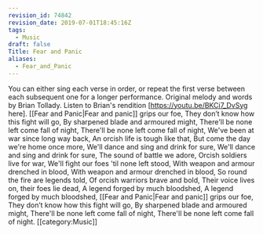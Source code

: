 ```yaml
---
revision_id: 74842
revision_date: 2019-07-01T18:45:16Z
tags:
  - Music
draft: false
Title: Fear and Panic
aliases:
  - Fear_and_Panic
---
```

You can either sing each verse in order, or repeat the first verse between each subsequent one for a longer performance.
Original melody and words by Brian Tollady.
Listen to Brian's rendition [https://youtu.be/BKCi7_DvSyg here].
[[Fear and Panic|Fear and panic]] grips our foe,
They don’t know how this fight will go,
By sharpened blade and armoured might,
There'll be none left come fall of night,
There'll be none left come fall of night,
We've been at war since long way back,
An orcish life is tough like that,
But come the day we're home once more,
We'll dance and sing and drink for sure,
We'll dance and sing and drink for sure,
The sound of battle we adore,
Orcish soldiers live for war,
We'll fight our foes 'til none left stood,
With weapon and armour drenched in blood,
With weapon and armour drenched in blood,
So round the fire are legends told,
Of orcish warriors brave and bold,
Their voice lives on, their foes lie dead,
A legend forged by much bloodshed,
A legend forged by much bloodshed,
[[Fear and Panic|Fear and panic]] grips our foe,
They don’t know how this fight will go,
By sharpened blade and armoured might,
There'll be none left come fall of night,
There'll be none left come fall of night.
[[category:Music]]